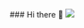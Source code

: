 
<p align="center">
  ### Hi there 👋
  <a href="https://skillicons.dev">
    <img src="https://skillicons.dev/icons?i=java,kotlin,typescript,angular,docker,git" />
  </a>
</p
